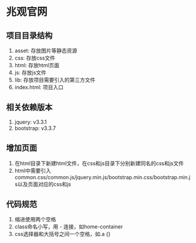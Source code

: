 # 兆观官网

## 项目目录结构

1. asset: 存放图片等静态资源
2. css: 存放css文件
3. html: 存放html页面
4. js: 存放js文件
5. lib: 存放项目需要引入的第三方文件
6. index.html: 项目入口

## 相关依赖版本

1. jquery: v3.3.1
2. bootstrap: v3.3.7

## 增加页面

1. 在html目录下新建html文件，在css和js目录下分别新建同名的css和js文件
2. html中需要引入common.css/common.js/jquery.min.js/bootstrap.min.css/bootstrap.min.js以及页面对应的css和js

## 代码规范

1. 缩进使用两个空格
2. class命名小写，用 - 连接，如home-container
3. css选择器和大括号之间一个空格，如.a {}
